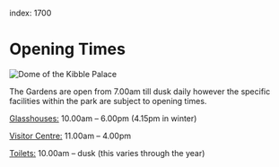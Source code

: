 index: 1700

# Opening Times

![Dome of the Kibble Palace](image:kibble-roof.jpg)

The Gardens are open from 7.00am till dusk daily however the specific
facilities within the park are subject to opening times.
 
[Glasshouses:](map:map1#target=5) 10.00am – 6.00pm (4.15pm in winter)
 
[Visitor Centre:](map:map1#target=1) 11.00am – 4.00pm

[Toilets:](map:map1#target=50) 10.00am – dusk (this varies through the year)
